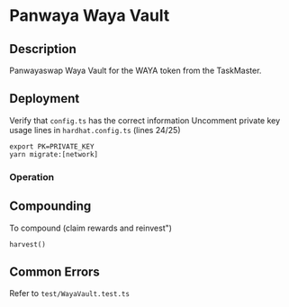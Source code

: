 # Panwaya Waya Vault

## Description

Panwayaswap Waya Vault for the WAYA token from the TaskMaster.

## Deployment

Verify that `config.ts` has the correct information
Uncomment private key usage lines in `hardhat.config.ts` (lines 24/25)

```
export PK=PRIVATE_KEY
yarn migrate:[network]
```

### Operation

## Compounding

To compound (claim rewards and reinvest")

```
harvest()
```

## Common Errors

Refer to `test/WayaVault.test.ts`
